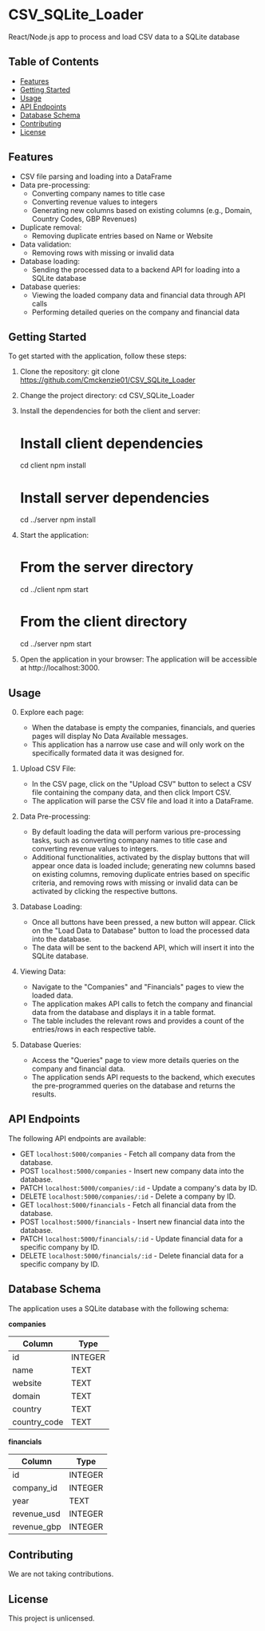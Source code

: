 # CSV_SQLite_Loader

React/Node.js app to process and load CSV data to a SQLite database

## Table of Contents

- [Features](#features)
- [Getting Started](#getting-started)
- [Usage](#usage)
- [API Endpoints](#api-endpoints)
- [Database Schema](#database-schema)
- [Contributing](#contributing)
- [License](#license)

## Features

- CSV file parsing and loading into a DataFrame
- Data pre-processing:
  - Converting company names to title case 
  - Converting revenue values to integers
  - Generating new columns based on existing columns (e.g., Domain, Country Codes, GBP Revenues)
- Duplicate removal:
  - Removing duplicate entries based on Name or Website
- Data validation:
  - Removing rows with missing or invalid data
- Database loading:
  - Sending the processed data to a backend API for loading into a SQLite database
- Database queries:
  - Viewing the loaded company data and financial data through API calls
  - Performing detailed queries on the company and financial data

## Getting Started

To get started with the application, follow these steps:

1. Clone the repository: 
   git clone https://github.com/Cmckenzie01/CSV_SQLite_Loader


2. Change the project directory: 
   cd CSV_SQLite_Loader


3. Install the dependencies for both the client and server: 
   # Install client dependencies
   cd client
   npm install

   # Install server dependencies
   cd ../server
   npm install

4. Start the application:
   # From the server directory
   cd ../client
   npm start

   # From the client directory
   cd ../server
   npm start


4. Open the application in your browser:
   The application will be accessible at http://localhost:3000.


## Usage
0. Explore each page:
   - When the database is empty the companies, financials, and queries pages will display No Data Available messages.
   - This application has a narrow use case and will only work on the specifically formated data it was designed for.

1. Upload CSV File:

   - In the CSV page, click on the "Upload CSV" button to select a CSV file containing the company data, and then click Import CSV.
   - The application will parse the CSV file and load it into a DataFrame.

2. Data Pre-processing:

   - By default loading the data will perform various pre-processing tasks, such as converting company names to title case and converting revenue values to integers.
   - Additional functionalities, activated by the display buttons that will appear once data is loaded include; generating new columns based on existing columns, removing duplicate entries based on specific criteria, and removing rows with missing or invalid data can be activated by clicking the respective buttons.

3. Database Loading:

   - Once all buttons have been pressed, a new button will appear. Click on the "Load Data to Database" button to load the processed data into the database.
   - The data will be sent to the backend API, which will insert it into the SQLite database.

4. Viewing Data:

   - Navigate to the "Companies" and "Financials" pages to view the loaded data.
   - The application makes API calls to fetch the company and financial data from the database and displays it in a table format.
   - The table includes the relevant rows and provides a count of the entries/rows in each respective table.

5. Database Queries:

   - Access the "Queries" page to view more details queries on the company and financial data. 
   - The application sends API requests to the backend, which executes the pre-programmed queries on the database and returns the results.


## API Endpoints

The following API endpoints are available:

- GET `localhost:5000/companies` - Fetch all company data from the database.
- POST `localhost:5000/companies` - Insert new company data into the database.
- PATCH `localhost:5000/companies/:id` - Update a company's data by ID.
- DELETE `localhost:5000/companies/:id` - Delete a company by ID.
- GET `localhost:5000/financials` - Fetch all financial data from the database.
- POST `localhost:5000/financials` - Insert new financial data into the database.
- PATCH `localhost:5000/financials/:id` - Update financial data for a specific company by ID.
- DELETE `localhost:5000/financials/:id` - Delete financial data for a specific company by ID.

## Database Schema

The application uses a SQLite database with the following schema:

**companies**

| Column       | Type    |
| ------------ | ------- |
| id           | INTEGER |
| name         | TEXT    |
| website      | TEXT    |
| domain       | TEXT    |
| country      | TEXT    |
| country_code | TEXT    |

**financials**

| Column      | Type    |
| ----------- | ------- |
| id          | INTEGER |
| company_id  | INTEGER |
| year        | TEXT    |
| revenue_usd | INTEGER |
| revenue_gbp | INTEGER |

## Contributing

We are not taking contributions.

## License

This project is unlicensed.